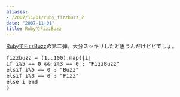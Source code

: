 ```yaml
---
aliases:
- /2007/11/01/ruby_fizzbuzz_2
date: "2007-11-01"
title: RubyでFizzBuzz
---
```

<a href="http://uk-studio.net/2007/10/28/ruby_fizzbuzz/">RubyでFizzBuzz</a>の第二弾。大分スッキリしたと思うんだけどどでしょ。
<pre lang="ruby">
fizzbuzz = (1..100).map{|i|
if i%5 == 0 && i%3 == 0 : "FizzBuzz"
elsif i%5 == 0 : "Buzz"
elsif i%3 == 0 : "Fizz"
else i end
}</pre>